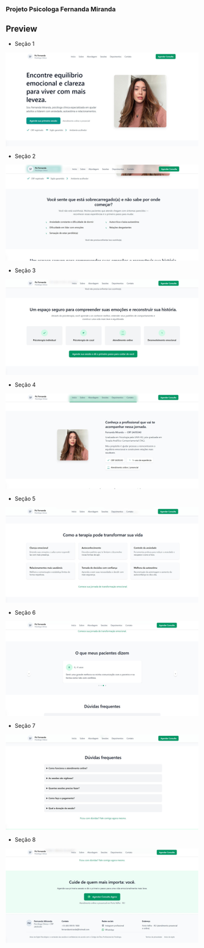 ### Projeto Psicologa Fernanda Miranda

## Preview

* Seção 1
<img src="/preview/seção1.jpg" alt="Psicologa Fernanda Miranda" />

* Seção 2
<img src="/preview/seção2.jpg" alt="Psicologa Fernanda Miranda" />

* Seção 3
<img src="/preview/seção3.jpg" alt="Psicologa Fernanda Miranda" />

* Seção 4
<img src="/preview/seção4.jpg" alt="Psicologa Fernanda Miranda" />

* Seção 5
<img src="/preview/seção5.jpg" alt="Psicologa Fernanda Miranda" />

* Seção 6
<img src="/preview/seção6.jpg" alt="Psicologa Fernanda Miranda" />

* Seção 7
<img src="/preview/seção7.jpg" alt="Psicologa Fernanda Miranda" />

* Seção 8
<img src="/preview/seção8.jpg" alt="Psicologa Fernanda Miranda" />